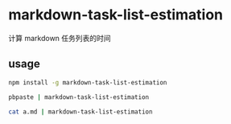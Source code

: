# markdown-task-list-estimation

计算 markdown 任务列表的时间

## usage

```bash
npm install -g markdown-task-list-estimation

pbpaste | markdown-task-list-estimation

cat a.md | markdown-task-list-estimation
```
